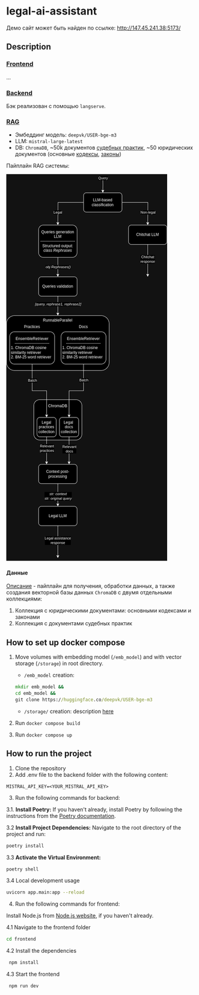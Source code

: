 # legal-ai-assistant

Демо сайт может быть найден по ссылке: http://147.45.241.38:5173/

## Description

### [Frontend](/frontend/)

...

### [Backend](/backend/)

Бэк реализован с помощью `langserve`.

### [RAG](/backend/app/legal_agent/)

* Эмбеддинг модель: `deepvk/USER-bge-m3`
* LLM: `mistral-large-latest`
* DB: `ChromaDB`, ~50k документов [судебных практик](/https://sudact.ru/), ~50 юридических документов (основные [кодексы](https://github.com/LegalBois/legal-ai-assistant/blob/databases/docs/codexes.json), [законы](https://github.com/LegalBois/legal-ai-assistant/blob/databases/docs/laws.json))

Пайплайн RAG системы:

![rag](/media/legal_rag.png)

#### Данные

[Описание](https://github.com/LegalBois/legal-ai-assistant/tree/databases) - пайплайн для получения, обработки данных, а также создания векторной базы данных `ChromaDB` с двумя отдельными коллекциями:

1. Коллекция с юридическими документами: основными кодексами и законами
2. Коллекция с документами судебных практик

## How to set up docker compose

1. Move volumes with embedding model (`/emb_model`) and with vector storage (`/storage`) in root directory.

   * `/emb_model` creation:

   ```cmd
   mkdir emb_model &&
   cd emb_model &&
   git clone https://huggingface.co/deepvk/USER-bge-m3
   ```

   * `/storage/` creation: description [here](https://github.com/LegalBois/legal-ai-assistant/tree/databases?tab=readme-ov-file#databases-pipeline)

2. Run `docker compose build`

3. Run `docker compose up`

## How to run the project

1. Clone the repository
2. Add .env file to the backend folder with the following content:

```
MISTRAL_API_KEY=<YOUR_MISTRAL_API_KEY>
```

3. Run the following commands for backend:

3.1. **Install Poetry:**
   If you haven't already, install Poetry by following the instructions from the [Poetry documentation](https://python-poetry.org/docs/#installation).

3.2 **Install Project Dependencies:**
   Navigate to the root directory of the project and run:

   ```bash
   poetry install
   ```

3.3 **Activate the Virtual Environment:**

   ```bash
   poetry shell
   ```

3.4 Local development usage

   ```bash
   uvicorn app.main:app --reload
   ```

4. Run the following commands for frontend:

Install Node.js from [Node.js website](https://nodejs.org/en/), if you haven't already.

4.1 Navigate to the frontend folder

   ```bash
   cd frontend
   ```

4.2 Install the dependencies

   ```bash
    npm install
   ```

4.3 Start the frontend

   ```bash
    npm run dev
   ```
